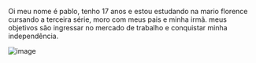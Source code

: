 Oi meu nome é pablo,
tenho 17 anos
e estou estudando na mario florence
cursando a terceira série,
moro com meus pais e minha irmã.
meus objetivos são ingressar no mercado de trabalho e conquistar minha independência.

![image](https://github.com/user-attachments/assets/a4b6362a-9c94-4d98-af31-0d3fdc903f52)
